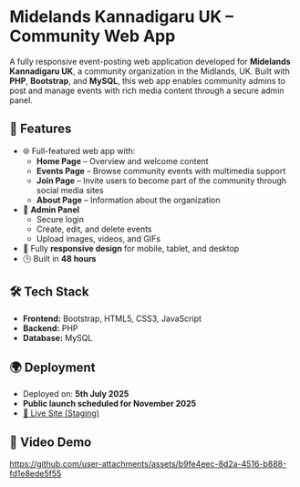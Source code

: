 # Midelands Kannadigaru UK – Community Web App

A fully responsive event-posting web application developed for **Midelands Kannadigaru UK**, a community organization in the Midlands, UK. Built with **PHP**, **Bootstrap**, and **MySQL**, this web app enables community admins to post and manage events with rich media content through a secure admin panel.

## 🚀 Features

- 🌐 Full-featured web app with:
  - **Home Page** – Overview and welcome content
  - **Events Page** – Browse community events with multimedia support
  - **Join Page** – Invite users to become part of the community through social media sites
  - **About Page** – Information about the organization
- 🔐 **Admin Panel**
  - Secure login
  - Create, edit, and delete events
  - Upload images, videos, and GIFs
- 📱 Fully **responsive design** for mobile, tablet, and desktop
- 🕒 Built in **48 hours** 

## 🛠 Tech Stack

- **Frontend:** Bootstrap, HTML5, CSS3, JavaScript
- **Backend:** PHP
- **Database:** MySQL

## 🌍 Deployment

- Deployed on: **5th July 2025**
- **Public launch scheduled for November 2025**
- [🔗 Live Site (Staging)](https:midlandskannadigaruuk.my-board.org) 

## 📸 Video Demo

https://github.com/user-attachments/assets/b9fe4eec-8d2a-4516-b888-fd1e8ede5f55

